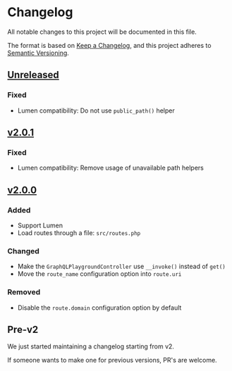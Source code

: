 # Changelog

All notable changes to this project will be documented in this file.

The format is based on [Keep a Changelog](https://keepachangelog.com/en/1.0.0/),
and this project adheres to [Semantic Versioning](https://semver.org/spec/v2.0.0.html).

## [Unreleased](https://github.com/mll-lab/laravel-graphql-playground/compare/v2.0.1...master)

### Fixed

- Lumen compatibility: Do not use `public_path()` helper

## [v2.0.1](https://github.com/mll-lab/laravel-graphql-playground/compare/v2.0.0...v2.0.1)

### Fixed

- Lumen compatibility: Remove usage of unavailable path helpers

## [v2.0.0](https://github.com/mll-lab/laravel-graphql-playground/compare/v1.1.0...v2.0.0)

### Added

- Support Lumen
- Load routes through a file: `src/routes.php`

### Changed

- Make the `GraphQLPlaygroundController` use `__invoke()` instead of `get()`
- Move the `route_name` configuration option into `route.uri`

### Removed

- Disable the `route.domain` configuration option by default

## Pre-v2

We just started maintaining a changelog starting from v2.

If someone wants to make one for previous versions, PR's are welcome.
